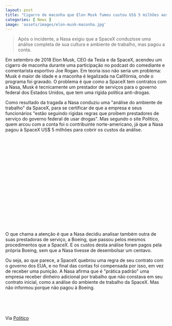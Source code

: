 ```yaml
---
layout: post
title: "Cigarro de maconha que Elon Musk fumou custou US$ 5 milhões aos cidadãos dos EUA"
categories: [ News ]
image: 'assets/images/elon-musk-maconha.jpg'
---
```


> Após o incidente, a Nasa exigiu que a SpaceX conduzisse uma análise completa de sua cultura e ambiente de trabalho, mas pagou a conta.

Em setembro de 2018 Elon Musk, CEO da Tesla e da SpaceX, acendeu um cigarro de maconha durante uma participação no podcast do comediante e comentarista esportivo Joe Rogan. Em teoria isso não seria um problema: Musk é maior de idade e a maconha é legalizada na Califórnia, onde o programa foi gravado. O problema é que como a SpaceX tem contratos com a Nasa, Musk é tecnicamente um prestador de serviços para o governo federal dos Estados Unidos, que tem uma rígida política anti-drogas.

<script async src="//pagead2.googlesyndication.com/pagead/js/adsbygoogle.js"></script>
<ins class="adsbygoogle"
style="display:block; text-align:center;"
data-ad-layout="in-article"
data-ad-format="fluid"
data-ad-client="ca-pub-2838251107855362"
data-ad-slot="8549252987"></ins>
<script>
(adsbygoogle = window.adsbygoogle || []).push({});
</script>

Como resultado da tragada a Nasa conduziu uma "análise do ambiente de trabalho" da SpaceX, para se certificar de que a empresa e seus funcionários "estão seguindo rígidas regras que proíbem prestadores de serviço do governo federal de usar drogas". Mas segundo o site Politico, quem arcou com a conta foi o contribuinte norte-americano, já que a Nasa pagou à SpaceX US$ 5 milhões para cobrir os custos da análise.

<script async src="//pagead2.googlesyndication.com/pagead/js/adsbygoogle.js"></script>
<ins class="adsbygoogle"
style="display:inline-block;width:336px;height:280px"
data-ad-client="ca-pub-2838251107855362"
data-ad-slot="5351066970"></ins>
<script>
(adsbygoogle = window.adsbygoogle || []).push({});
</script>

O que chama a atenção é que a Nasa decidiu analisar também outra de suas prestadoras de serviço, a Boeing, que passou pelos mesmos procedimentos que a SpaceX. E os custos desta análise foram pagos pela própria Boeing, sem que a Nasa tivesse de desembolsar um centavo.

<script async src="https://pagead2.googlesyndication.com/pagead/js/adsbygoogle.js"></script>
<ins class="adsbygoogle"
style="display:block"
data-ad-format="autorelaxed"
data-ad-client="ca-pub-2838251107855362"
data-ad-slot="9652691879"></ins>
<script>
(adsbygoogle = window.adsbygoogle || []).push({});
</script>

Ou seja, ao que parece, a SpaceX quebrou uma regra de seu contrato com o governo dos EUA, e no final das contas foi compensada por isso, em vez de receber uma punição. A Nasa afirma que é "prática padrão" uma empresa receber dinheiro adicional por trabalho que não constava em seu contrato inicial, como a análise do ambiente de trabalho da SpaceX. Mas não informou porque não pagou à Boeing.

<script async src="//pagead2.googlesyndication.com/pagead/js/adsbygoogle.js"></script>
<!-- Games Root -->
<ins class="adsbygoogle"
style="display:inline-block;width:336px;height:50px"
data-ad-client="ca-pub-2838251107855362"
data-ad-slot="5351066970"></ins>
<script>
(adsbygoogle = window.adsbygoogle || []).push({});
</script>

Via [Politico](https://www.politico.com/news/2019/10/16/nasa-musk-weed-048099)
